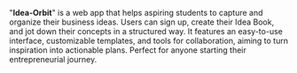 "**Idea-Orbit**" is a web app that helps aspiring students to capture and organize their business ideas. Users can sign up, create their Idea Book, and jot down their concepts in a structured way. It features an easy-to-use interface, customizable templates, and tools for collaboration, aiming to turn inspiration into actionable plans. Perfect for anyone starting their entrepreneurial journey.

